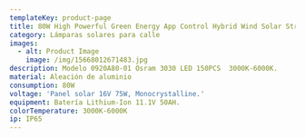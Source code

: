 ```yaml
---
templateKey: product-page
title: 80W High Powerful Green Energy App Control Hybrid Wind Solar Street Light
category: Lámparas solares para calle
images:
  - alt: Product Image
    image: /img/15668012671483.jpg
description: Modelo 0920A80-01 Osram 3030 LED 150PCS  3000K-6000K.
material: Aleación de aluminio
consumption: 80W
voltage: 'Panel solar 16V 75W, Monocrystalline.'
equipment: Batería Lithium-Ion 11.1V 50AH.
colorTemperature: 3000K-6000K
ip: IP65
---
```


